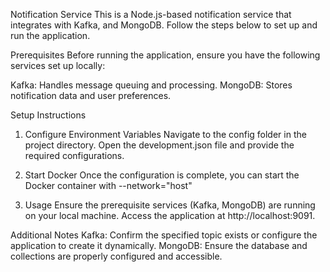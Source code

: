 Notification Service
This is a Node.js-based notification service that integrates with Kafka, and MongoDB. Follow the steps below to set up and run the application.

Prerequisites
Before running the application, ensure you have the following services set up locally:

Kafka: Handles message queuing and processing.
MongoDB: Stores notification data and user preferences.

Setup Instructions
1. Configure Environment Variables
Navigate to the config folder in the project directory.
Open the development.json file and provide the required configurations.

2. Start Docker
Once the configuration is complete, you can start the Docker container with --network="host"

3. Usage
Ensure the prerequisite services (Kafka, MongoDB) are running on your local machine.
Access the application at http://localhost:9091.

Additional Notes
Kafka: Confirm the specified topic exists or configure the application to create it dynamically.
MongoDB: Ensure the database and collections are properly configured and accessible.